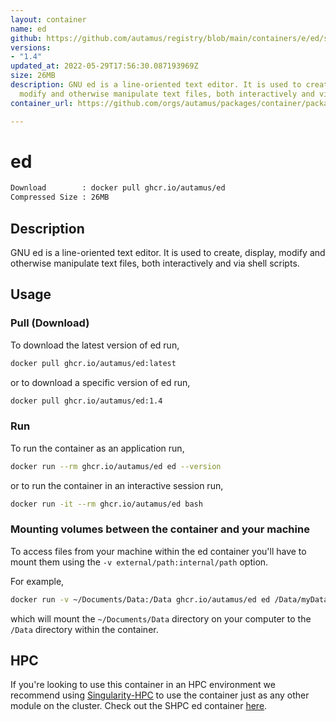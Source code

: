 ```yaml
---
layout: container
name: ed
github: https://github.com/autamus/registry/blob/main/containers/e/ed/spack.yaml
versions:
- "1.4"
updated_at: 2022-05-29T17:56:30.087193969Z
size: 26MB
description: GNU ed is a line-oriented text editor. It is used to create, display,
  modify and otherwise manipulate text files, both interactively and via shell scripts.
container_url: https://github.com/orgs/autamus/packages/container/package/ed

---
```

# ed
```bash 
Download        : docker pull ghcr.io/autamus/ed
Compressed Size : 26MB
```

## Description
GNU ed is a line-oriented text editor. It is used to create, display, modify and otherwise manipulate text files, both interactively and via shell scripts.

## Usage
### Pull (Download)
To download the latest version of ed run,

```bash
docker pull ghcr.io/autamus/ed:latest
```

or to download a specific version of ed run,

```bash
docker pull ghcr.io/autamus/ed:1.4
```
### Run
To run the container as an application run,
```bash
docker run --rm ghcr.io/autamus/ed ed --version
```

or to run the container in an interactive session run,
```bash
docker run -it --rm ghcr.io/autamus/ed bash
```

### Mounting volumes between the container and your machine
To access files from your machine within the ed container you'll have to mount them using the `-v external/path:internal/path` option.

For example,
```bash
docker run -v ~/Documents/Data:/Data ghcr.io/autamus/ed ed /Data/myData.csv
```
which will mount the `~/Documents/Data` directory on your computer to the `/Data` directory within the container.

## HPC
If you're looking to use this container in an HPC environment we recommend using [Singularity-HPC](https://singularity-hpc.readthedocs.io) to use the container just as any other module on the cluster. Check out the SHPC ed container [here](https://singularityhub.github.io/singularity-hpc/r/ghcr.io-autamus-ed/).